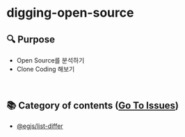 # digging-open-source

## 🔍 Purpose

- Open Source를 분석하기
- Clone Coding 해보기

<br/>

## 📚 Category of contents ([Go To Issues](https://github.com/BKJang/digging-open-source/issues))

- [@egjs/list-differ](https://github.com/BKJang/digging-open-source/tree/main/%40egjs/list-differ)
